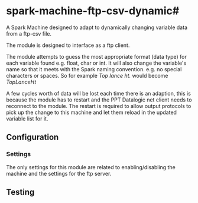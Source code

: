 # spark-machine-ftp-csv-dynamic#
A Spark Machine designed to adapt to dynamically changing variable data from a ftp-csv file.

The module is designed to interface as a ftp client.


The module attempts to guess the most appropriate format (data type) for each variable found e.g. float, char or int. It will also change the variable's name so that it meets with the Spark naming convention. e.g. no special characters or spaces. So for example _Top lance ht._ would become _TopLanceHt_

A few cycles worth of data will be lost each time there is an adaption, this is because the module has to restart and the PPT Datalogic net client needs to reconnect to the module. The restart is required to allow output protocols to pick up the change to this machine and let them reload in the updated variable list for it.

## Configuration

### Settings

The only settings for this module are related to enabling/disabling the machine and the settings for the ftp server.

## Testing
